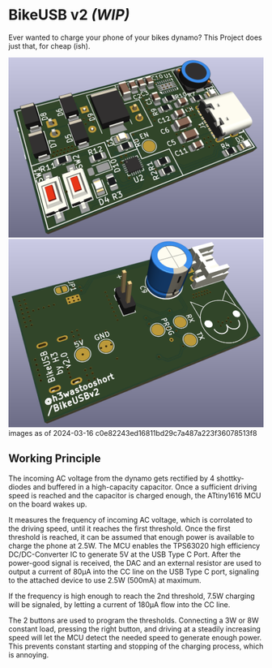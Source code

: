 # BikeUSB v2 *(WIP)*
Ever wanted to charge your phone of your bikes dynamo?
This Project does just that, for cheap (ish).

![a rendered image of the PCB front](/images/pcb_top_angle.png)
![a rendered image of the PCB back](/images/pcb_bot_angle.png)
images as of 2024-03-16 c0e82243ed16811bd29c7a487a223f36078513f8

## Working Principle
The incoming AC voltage from the dynamo gets rectified by 4 shottky-diodes and buffered in a high-capacity capacitor.
Once a sufficient driving speed is reached and the capacitor is charged enough, the ATtiny1616 MCU on the board wakes up.

It measures the frequency of incoming AC voltage, which is corrolated to the driving speed, until it reaches the first threshold.
Once the first threshold is reached, it can be assumed that enough power is available to charge the phone at 2.5W.
The MCU enables the TPS63020 high efficiency DC/DC-Converter IC to generate 5V at the USB Type C Port.
After the power-good signal is received, the DAC and an external resistor are used to output a current of 80µA
into the CC line on the USB Type C port, signaling to the attached device to use 2.5W (500mA) at maximum.

If the frequency is high enough to reach the 2nd threshold, 7.5W charging will be signaled,
by letting a current of 180µA flow into the CC line.

The 2 buttons are used to program the thresholds. Connecting a 3W or 8W constant load, pressing the right button,
and driving at a steadily increasing speed will let the MCU detect the needed speed to generate enough power.
This prevents constant starting and stopping of the charging process, which is annoying.
